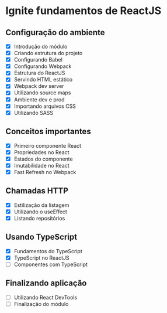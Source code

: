 # Ignite fundamentos de ReactJS

## Configuração do ambiente

- [x] Introdução do módulo
- [x] Criando estrutura do projeto
- [x] Configurando Babel
- [x] Configurando Webpack
- [x] Estrutura do ReactJS
- [x] Servindo HTML estático
- [x] Webpack dev server
- [x] Utilizando source maps
- [x] Ambiente dev e prod
- [x] Importando arquivos CSS
- [x] Utilizando SASS

## Conceitos importantes

- [x] Primeiro componente React
- [x] Propriedades no React
- [x] Estados do componente
- [x] Imutabilidade no React
- [x] Fast Refresh no Webpack

## Chamadas HTTP

- [x] Estilização da listagem
- [x] Utilizando o useEffect
- [x] Listando repositórios

## Usando TypeScript

- [x] Fundamentos do TypeScript
- [x] TypeScript no ReactJS
- [ ] Componentes com TypeScript

## Finalizando aplicação

- [ ] Utilizando React DevTools
- [ ] Finalização do módulo

